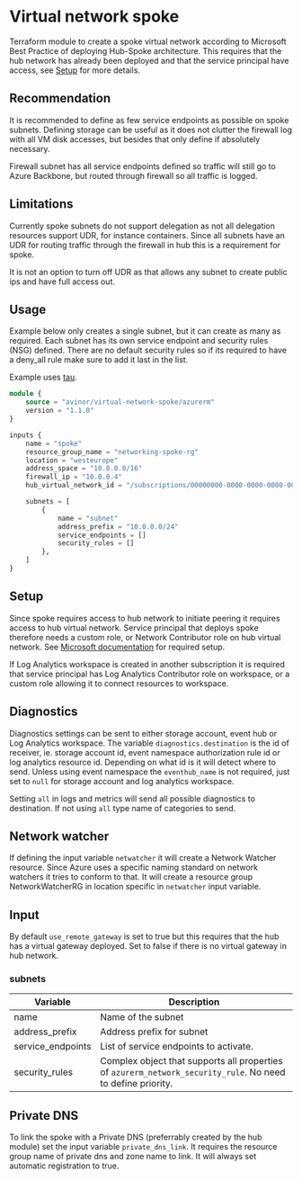 # Virtual network spoke

Terraform module to create a spoke virtual network according to Microsoft Best Practice of deploying Hub-Spoke architecture. This requires that the hub network has already been deployed and that the service principal have access, see [Setup](#setup) for more details.

## Recommendation

It is recommended to define as few service endpoints as possible on spoke subnets. Defining storage can be useful as it does not clutter the firewall log with all VM disk accesses, but besides that only define if absolutely necessary.

Firewall subnet has all service endpoints defined so traffic will still go to Azure Backbone, but routed through firewall so all traffic is logged.

## Limitations

Currently spoke subnets do not support delegation as not all delegation resources support UDR, for instance containers. Since all subnets have an UDR for routing traffic through the firewall in hub this is a requirement for spoke.

It is not an option to turn off UDR as that allows any subnet to create public ips and have full access out.

## Usage

Example below only creates a single subnet, but it can create as many as required. Each subnet has its own service endpoint and security rules (NSG) defined. There are no default security rules so if its required to have a deny_all rule make sure to add it last in the list.

Example uses [tau](https://github.com/avinor/tau).

```terraform
module {
    source = "avinor/virtual-network-spoke/azurerm"
    version = "1.1.0"
}

inputs {
    name = "spoke"
    resource_group_name = "networking-spoke-rg"
    location = "westeurope"
    address_space = "10.0.0.0/16"
    firewall_ip = "10.0.0.4"
    hub_virtual_network_id = "/subscriptions/00000000-0000-0000-0000-000000000000/resourceGroups/mygroup1/providers/Microsoft.Network/virtualNetworks/myvnet1"

    subnets = [
        {
            name = "subnet"
            address_prefix = "10.0.0.0/24"
            service_endpoints = []
            security_rules = []
        },
    ]
}
```

## Setup

Since spoke requires access to hub network to initiate peering it requires access to hub virtual network. Service principal that deploys spoke therefore needs a custom role, or Network Contributor role on hub virtual network. See [Microsoft documentation](https://docs.microsoft.com/en-us/azure/virtual-network/virtual-network-manage-peering#permissions) for required setup.

If Log Analytics workspace is created in another subscription it is required that service principal has Log Analytics Contributor role on workspace, or a custom role allowing it to connect resources to workspace.

## Diagnostics

Diagnostics settings can be sent to either storage account, event hub or Log Analytics workspace. The variable `diagnostics.destination` is the id of receiver, ie. storage account id, event namespace authorization rule id or log analytics resource id. Depending on what id is it will detect where to send. Unless using event namespace the `eventhub_name` is not required, just set to `null` for storage account and log analytics workspace.

Setting `all` in logs and metrics will send all possible diagnostics to destination. If not using `all` type name of categories to send.

## Network watcher

If defining the input variable `netwatcher` it will create a Network Watcher resource. Since Azure uses a specific naming standard on network watchers it tries to conform to that. It will create a resource group NetworkWatcherRG in location specific in `netwatcher` input variable.

## Input

By default `use_remote_gateway` is set to true but this requires that the hub has a virtual gateway deployed. Set to false if there is no virtual gateway in hub network.

### subnets

| Variable          | Description
|-------------------|-------------
| name              | Name of the subnet
| address_prefix    | Address prefix for subnet
| service_endpoints | List of service endpoints to activate.
| security_rules    | Complex object that supports all properties of `azurerm_network_security_rule`. No need to define priority.

## Private DNS

To link the spoke with a Private DNS (preferrably created by the hub module) set the input variable `private_dns_link`. It requires the resource group name of private dns and zone name to link. It will always set automatic registration to true.
